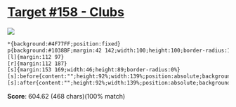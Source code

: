 # [Target #158 - Clubs](https://cssbattle.dev/play/158)

![](https://cssbattle.dev/targets/158.png)

```HTML
*{background:#4F77FF;position:fixed}
p{background:#1038BF;margin:42 142;width:100;height:100;border-radius:100%}
[l]{margin:112 97}
[r]{margin:112 187}
[s]{margin:153 169;width:46;height:89;border-radius:0%}
[s]:before{content:"";height:92%;width:139%;position:absolute;background:#4F77FF;border-radius:50%;left:-100%;bottom:-2px}
[s]:after{content:"";height:92%;width:139%;position:absolute;background:#4F77FF;border-radius:50%;left:60%;bottom:-2px}
```

**Score**: 604.62 (468 chars)(100% match)
